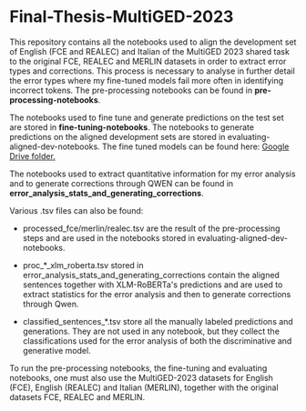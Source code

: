 # Final-Thesis-MultiGED-2023

This repository contains all the notebooks used to align the development set of English (FCE and REALEC) and Italian of the MultiGED 2023 shared task to the original FCE, REALEC and MERLIN datasets in order to extract error types and corrections. This process is necessary to analyse in further detail the error types where my fine-tuned models fail more often in identifying incorrect tokens. The pre-processing notebooks can be found in **pre-processing-notebooks**.

The notebooks used to fine tune and generate predictions on the test set are stored in **fine-tuning-notebooks**. The notebooks to generate predictions on the aligned development sets are stored in evaluating-aligned-dev-notebooks. The fine tuned models can be found here:
[Google Drive folder.
](https://drive.google.com/drive/folders/1hujDAaKXmQoFQKJtkMPQ_wq1NAMABcrz?usp=drive_link.)

The notebooks used to extract quantitative information for my error analysis and to generate corrections through QWEN can be found in **error_analysis_stats_and_generating_corrections**.

Various .tsv files can also be found:

- processed_fce/merlin/realec.tsv are the result of the pre-processing steps and are used in the notebooks stored in evaluating-aligned-dev-notebooks.

- proc_*_xlm_roberta.tsv stored in error_analysis_stats_and_generating_corrections contain the aligned sentences together with XLM-RoBERTa's predictions and are used to extract statistics for the error analysis and then to generate corrections through Qwen.

- classified_sentences_*.tsv store all the manually labeled predictions and generations. They are not used in any notebook, but they collect the classifications used for the error analysis of both the discriminative and generative model.

To run the pre-processing notebooks, the fine-tuning and evaluating notebooks, one must also use the MultiGED-2023 datasets for English (FCE), English (REALEC) and Italian (MERLIN), together with the original datasets FCE, REALEC and MERLIN.
